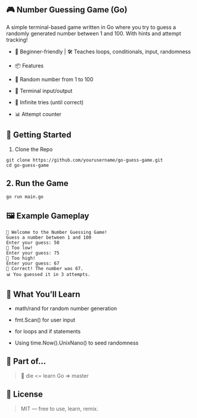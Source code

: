 ## 🎮 Number Guessing Game (Go)

A simple terminal-based game written in Go where you try to guess a randomly generated number between 1 and 100. With hints and attempt tracking!

-  🧱 Beginner-friendly | 🛠 Teaches loops, conditionals, input, randomness

-  📦 Features

-  🎲 Random number from 1 to 100

-  🤖 Terminal input/output

-  🔁 Infinite tries (until correct)

-  📊 Attempt counter

##  🚀 Getting Started

1. Clone the Repo
```
git clone https://github.com/yourusername/go-guess-game.git
cd go-guess-game
```
## 2. Run the Game
```
go run main.go
```
## 🖼 Example Gameplay
```
🎯 Welcome to the Number Guessing Game!
Guess a number between 1 and 100
Enter your guess: 50
🔻 Too low!
Enter your guess: 75
🔺 Too high!
Enter your guess: 67
🎉 Correct! The number was 67.
📊 You guessed it in 3 attempts.
```
## 🧰 What You’ll Learn

- math/rand for random number generation

- fmt.Scan() for user input

- for loops and if statements

- Using time.Now().UnixNano() to seed randomness

## 🧠 Part of...
>📘 die <= learn Go => master

## 📜 License
> MIT — free to use, learn, remix.
